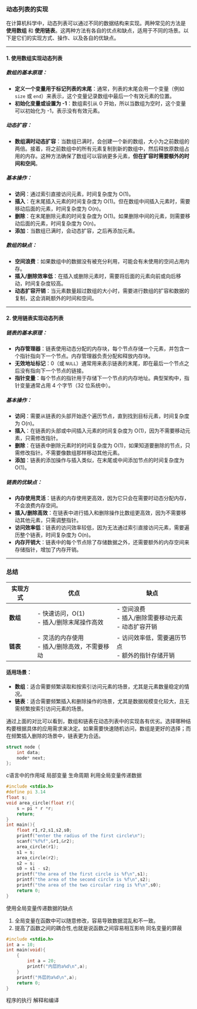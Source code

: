 ### 动态列表的实现

在计算机科学中，动态列表可以通过不同的数据结构来实现。两种常见的方法是 **使用数组** 和 **使用链表**。这两种方法有各自的优点和缺点，适用于不同的场景。以下是它们的实现方式、操作、以及各自的优缺点。

---

#### 1. 使用数组实现动态列表

##### 数组的基本原理：
- **定义一个变量用于标记列表的末尾**：通常，列表的末尾会用一个变量（例如 `size` 或 `end`）来表示，这个变量记录数组中最后一个有效元素的位置。
- **初始化变量或设置为 -1**：数组索引从 0 开始，所以当数组为空时，这个变量可以初始化为 -1，表示没有有效元素。
  
##### 动态扩容：
- **数组满时动态扩容**：当数组已满时，会创建一个新的数组，大小为之前数组的两倍。接着，将之前数组中的所有元素复制到新的数组中，然后释放原数组占用的内存。这种方法确保了数组可以容纳更多元素，**但在扩容时需要额外的时间和空间**。

##### 基本操作：
- **访问**：通过索引直接访问元素，时间复杂度为 O(1)。
- **插入**：在末尾插入元素的时间复杂度为 O(1)。但在数组中间插入元素时，需要移动后面的元素，时间复杂度为 O(n)。
- **删除**：在末尾删除元素的时间复杂度为 O(1)。如果删除中间的元素，则需要移动后面的元素，时间复杂度为 O(n)。
- **添加**：当数组已满时，会动态扩容，之后再添加元素。

##### 数组的缺点：
- **空间浪费**：如果数组中的数据没有被充分利用，可能会有未使用的空间占用内存。
- **插入/删除效率低**：在插入或删除元素时，需要将后面的元素向前或向后移动，时间复杂度较高。
- **动态扩容开销**：当元素数量超过数组的大小时，需要进行数组的扩容和数据的复制，这会消耗额外的时间和空间。

---

#### 2. 使用链表实现动态列表

##### 链表的基本原理：
- **内存管理器**：链表使用动态分配的内存块，每个节点存储一个元素，并包含一个指针指向下一个节点。内存管理器负责分配和释放内存块。
- **无效地址标记**：0（或 `NULL`）通常用来表示链表的末尾，即在最后一个节点之后没有指向下一个节点的链接。
- **指针变量**：每个节点的指针用于存储下一个节点的内存地址。典型架构中，指针变量通常占用 4 个字节（32 位系统中）。

##### 基本操作：
- **访问**：需要从链表的头部开始逐个遍历节点，直到找到目标元素，时间复杂度为 O(n)。
- **插入**：在链表的头部或中间插入元素的时间复杂度为 O(1)，因为不需要移动元素，只需修改指针。
- **删除**：在链表中删除元素时的时间复杂度为 O(1)，如果知道要删除的节点，只需修改指针。不需要像数组那样移动其他元素。
- **添加**：链表的添加操作与插入类似，在末尾或中间添加节点的时间复杂度为 O(1)。

##### 链表的优缺点：
- **内存使用灵活**：链表的内存使用更高效，因为它只会在需要时动态分配内存，不会浪费内存空间。
- **插入/删除高效**：在链表中进行插入和删除操作比数组更高效，因为不需要移动其他元素，只需调整指针。
- **访问效率低**：链表的访问效率较低，因为无法通过索引直接访问元素，需要遍历整个链表，时间复杂度为 O(n)。
- **内存开销大**：链表中的每个节点除了存储数据之外，还需要额外的内存空间来存储指针，增加了内存开销。

---

### 总结

| 实现方式   | 优点                                           | 缺点                                                   |
|------------|------------------------------------------------|--------------------------------------------------------|
| **数组**   | - 快速访问，O(1)<br>- 插入/删除末尾操作高效    | - 空间浪费<br>- 插入/删除需要移动元素<br>- 动态扩容开销 |
| **链表**   | - 灵活的内存使用<br>- 插入/删除高效，不需要移动 | - 访问效率低，需要遍历节点<br>- 额外的指针存储开销      |

#### 适用场景：
- **数组**：适合需要频繁读取和按索引访问元素的场景，尤其是元素数量稳定的情况。
- **链表**：适合需要频繁插入和删除操作的场景，尤其是数据规模变化较大，且无需频繁按索引访问元素的场景。

通过上面的对比可以看到，数组和链表在动态列表中的实现各有优劣。选择哪种结构要根据具体的应用需求来决定。如果需要快速随机访问，数组是更好的选择；而在频繁插入删除的场景中，链表更为合适。
```cpp
struct node {
    int data;
    node* next;
};
```

c语言中的作用域
局部变量
生命周期
利用全局变量传递数据
```c
#include <stdio.h>
#define pi 3.14
float s;
void area_circle(float r){
    s = pi * r *r;
    return;
}
int main(){
    float r1,r2,s1,s2,s0;
    printf("enter the radius of the first circle\n");
    scanf("%f%f",&r1,&r2);
    area_circle(r1);
    s1 = s;
    area_circle(r2);
    s2 = s;
    s0 = s1 - s2;
    printf("the area of the first circle is %f\n",s1);
    printf("the area of the second circle is %f\n",s2);
    printf("the area of the two circular ring is %f\n",s0);
    return 0;
}

```
使用全局变量传递数据的缺点
1. 全局变量在函数中可以随意修改，容易导致数据混乱和不一致。
2. 提高了函数之间的耦合性,也就是说函数之间容易相互影响
同名变量的屏蔽
```c
#include <stdio.h>
int a = 10;
int main(void){
    {
        int a = 20;
        printf("内层的a%d\n",a);
    }
    printf("外层的a%d\n",a);
    return 0;
}
```

程序的执行
解释和编译